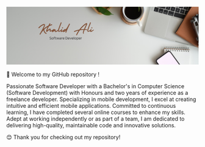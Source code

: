 
![Web Development](https://github.com/Khalid-Ali-Farah/Khalid-Ali-Farah/blob/main/Banner.png)

👋 Welcome to my GitHub repository !

Passionate Software Developer with a Bachelor's in Computer Science (Software Development) with Honours and two years of experience as a freelance developer. Specializing in mobile development, I excel at creating intuitive and efficient mobile applications. Committed to continuous learning, I have completed several online courses to enhance my skills. Adept at working independently or as part of a team, I am dedicated to delivering high-quality, maintainable code and innovative solutions.

😊 Thank you for checking out my repository!









